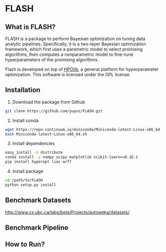 # FLASH

## What is FLASH?

FLASH is a package to perform Bayesian optimization on tuning data analytic pipelines. Specifically, it is a two-layer Bayesian optimization framework, which first uses a parametric model to select promising algorithms, then computes a nonparametric model to fine-tune hyperparameters of the promising algorithms. 

Flash is developed on top of [HPOlib](https://github.com/automl/HPOlib), a general platform for hyperparameter optimization. This software is licensed under the GPL license.

## Installation

1) Download the package from Github
```bash
git clone https://github.com/yuyuz/FLASH.git
```

2) Install conda
```bash
wget https://repo.continuum.io/miniconda/Miniconda-latest-Linux-x86_64.sh
bash Miniconda-latest-Linux-x86_64.sh
```

3) Install dependencies
```bash
easy_install -U distribute
conda install -y numpy scipy matplotlib scikit-learn==0.16.1
pip install hyperopt liac-arff
```

4) Install package
```bash
cd /path/to/FLASH
python setup.py install
```

## Benchmark Datasets

http://www.cs.ubc.ca/labs/beta/Projects/autoweka/datasets/

## Benchmark Pipeline

## How to Run?

## 
